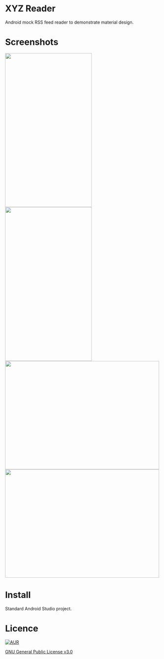 # XYZ Reader
Android mock RSS feed reader to demonstrate material design.

# Screenshots
<img src="https://cloud.githubusercontent.com/assets/15829736/22180195/f6730212-e0bd-11e6-88b5-5f53b7f71bcf.png" height="500" width="281">
<img src="https://cloud.githubusercontent.com/assets/15829736/22180201/0f96f118-e0be-11e6-9985-106e2373bf10.png" height="500" width="281">
<img src="https://cloud.githubusercontent.com/assets/15829736/22180204/184d4d02-e0be-11e6-8c64-e95cf6671669.png" height="352" width="500">
<img src="https://cloud.githubusercontent.com/assets/15829736/22180152/44499a8e-e0bc-11e6-9b78-94acf1355db2.png" height="352" width="500">

# Install
Standard Android Studio project.

# Licence
[![AUR](https://img.shields.io/aur/license/yaourt.svg)]()

[GNU General Public License v3.0](http://choosealicense.com/licenses/gpl-3.0/)
